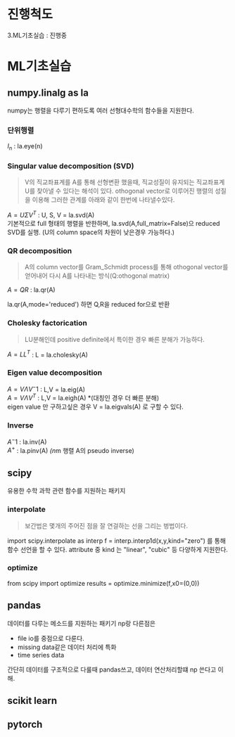 # 진행척도
3.ML기초실습 : 진행중



# ML기초실습

## numpy.linalg as la
numpy는 행렬을 다루기 편하도록 여러 선형대수학의 함수들을 지원한다.


### 단위행렬
$I_n$ : la.eye(n)


### Singular value decomposition (SVD)
> V의 직교좌표계를 A를 통해 선형변환 했을때, 직교성질이 유지되는 직교좌표계 U를 찾아낼 수 있다는 해석이 있다. othogonal vector로 이루어진 행렬의 성질을 이용해 그러한 관계를 아래와 같이 한번에 나타낼수있다.

$A=U \Sigma V^T$ : U, S, V = la.svd(A)   
기본적으로 full 형태의 행렬을 반한하며, la.svd(A,full_matrix=False)으 reduced SVD를 실행. (U의 column space의 차원이 낮은경우 가능하다.)


### QR decomposition
> A의 column vector를 Gram_Schmidt process를 통해 othogonal vector를 얻어내어 다시 A를 나타내는 방식(Q:othogonal matrix)

$A=QR$ : la.qr(A)

la.qr(A,mode='reduced') 하면 Q,R을 reduced for으로 반환


### Cholesky factorication
> LU분해인데 positive definite에서 특이한 경우 빠른 분해가 가능하다.

$A=LL^T$ : L = la.cholesky(A)


### Eigen value decomposition
> 

$A=V \Lambda V^-1$ : L,V = la.eig(A)   
$A=V \Lambda V^T$ : L,V = la.eigh(A) *(대칭인 경우 더 빠른 분해)  
eigen value 만 구하고싶은 경우 V = la.eigvals(A) 로 구할 수 있다.


### Inverse

$A^-1$ : la.inv(A)   
$A^+$ : la.pinv(A) *(n*m 행렬 A의 pseudo inverse)






## scipy
유용한 수학 과학 관련 함수를 지원하는 패키지

### interpolate
> 보간법은 몇개의 주어진 점을 잘 연걸하는 선을 그리는 벙법이다.

import scipy.interpolate as interp
f = interp.interp1d(x,y,kind="zero") 를 통해 함수 선언을 할 수 있다. 
attribute 중 kind 는 "linear", "cubic" 등 다양하게 지원한다.


### optimize

from scipy import optimize
results = optimize.minimize(f,x0=(0,0))


## pandas
데이터를 다루는 메소드를 지원하는 패키기
np랑 다른점은
* file io를 중점으로 다룬다.
* missing data같은 데이터 처리에 특화
* time series data

간단히 데이터를 구조적으로 다룰때 pandas쓰고, 데이터 연산처리할떄 np 쓴다고 이해.


## scikit learn

## pytorch
